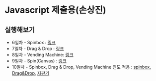Javascript 제출용(손상진)
===========================

실행해보기
--------------------------------------

- 6일차 - Spinbox : [링크](http://sjworks.github.com/javascript/day6/demo.html)
- 7일차 - Drag & Drop : [링크](http://sjworks.github.com/javascript/day7/demo.html)
- 8일차 - Vending Machine: [링크](http://sjworks.github.com/javascript/day8/demo.html)
- 9일차 - Spin(Canvas) : [링크](http://sjworks.github.com/javascript/day9/demo.html)
- 10일차 - Spinbox, Drag & Drop, Vending Machine 진도 적용 : [spinbox](http://sjworks.github.com/javascript/day10/spinbox.jindo/demo.html), [Drag&Drop](http://sjworks.github.com/javascript/day10/drag_n_drop.jindo/demo.html), [자판기](http://sjworks.github.com/javascript/day10/vending_machine.jindo/demo.html)